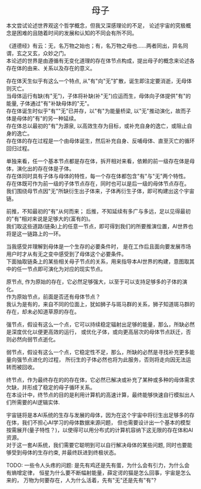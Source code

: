 <center><font size=5>母子</font></center>

本文尝试论述世界观这个哲学概念，但我又深感理论的不足，
论述宇宙的究极概念是困难的且随着时间的发展和认知的不同会有所不同。<br/>

《道德经》有云：无，名万物之始也；有，名万物之母也......两者同出，异名同谓，玄之又玄，众妙之门。<br/>
本论述的世界是由遵循有无变化道理的存在体节点构成，提出母子的概念来论述各存在体的由来、关系以及存在的意义。<br/>

存在体天生似乎有这么一个特点, 从"有"向"无"扩散，诞生即注定要消逝，无母体则灭亡。<br/>
当母体运行有缺(有"无")，子体将补缺(补"无")应运而生，母体向子体提供"有"的能量, 子体通过"有"补缺母体的"无"。<br/>
存在体诞生时似乎"有""无"已并存，以"有"为能量桥梁, 以"无"推动演化，故而子体是母体的"有"的另一种延续。<br/>
存在体总以最初的"有"为源泉, 以高效生存为目标，或补充自身的逸亡，或阻止自身的逸亡。<br/>
存在体的存在过程是一个由母体诞生，然后补充自身、反哺母体、直至灭亡的循环回归过程。<br/>

单独来看，任一个基本节点都是存在体，拆开相对来看，依赖的前一级存在体是母体，演化出的存在体是子体。<br/>
存在体同时具有子体与母体的特性，每一个存在体都包含"有"与"无"两个特性。<br/>
存在体既可作为前一级的子体节点存在，同时也可以是后一级的母体节点存在。<br/>
我们围绕母节点因"无"所缺衍生出子体来，子体再衍生子体，即可构建出这个宇宙链。

前推，不知最初的"有"从何而来； 后推，不知延续有多广与多远，足以见得最初的"有"相对来说是足够大的(富有的)。<br/>
我们取这些道路(链条)上的任意一节点，即可得到我们的所要推演位置，AI世界也将是这一链路上的一环。

当我感受并理解到母体是一个生存的必要条件时，
是在工作后且面向要发展市场用户时才从有无之变中感受到了母体这个必要条件。<br/>
下面抽取链条上的某些相关母子节点的关系，用来指导本AI世界的构建，意图取其中的任一节点即可演化为对应的现实节点。

原节点, 作为原始的存在，它必然足够强大，以至于可以支持足够多的子体的演化。<br/> 
作为原始节点，前面是否还有母体节点？<br/>
我认为是有的，来自不同的位面上，犹如狮子与斑马群的关系，狮子知道斑马群的存在，却未必知道草原的存在。

强节点，假设有这么一个点，它可以持续稳定辐射出足够的能量，那么，所缺必然是深度优化以便更高效的运行，
或优化子体，或向更高层次的母体节点跃迁，否则必然向弱节点逝化。

弱节点，假设有这么一个点，它稳定性不足，那么，所缺的必然是寻找补充更多能量向强节点进化的过程，
所衍生的子体必然也将为此服务，否则将走向因无法运转而被回收。

终节点，作为最终存在的的存在体，它必然已解决或补充了某种或多种的母体需求欠缺，并形成了稳定的母子循环关系。<br/>
在本设计中，终节点的目的是利用计算机的高速计算，最终能够快速自行模拟出人们所需要的AI逻辑实体.

宇宙链将是本AI系统的生存与发展的母体，因为在这个宇宙中将衍生出足够多的存在体，我们不担心AI学习的母体数据来源问题，
但也需要设计出一个基本的模型按需展开(量子特性？)，以使得可以用分布式的计算机容纳下这无限的存在体和AI资源。<br/>
对于这一套AI系统，我们需要它聪明到可以自行解决母体的某些问题, 同时也要能够受到母体的生存约束, 并最终跃进到终极状态。

TODO:
一些令人头疼的问题:
是先有鸡还是先有蛋，为什么会有引力，为什么会有熵增定律，
恒星为什么要不断幅射能量，薛定谔的猫是怎么回事，宇宙是怎么来的，
万物为何要存在，人为什么活着，先有"无"还是先有"有"?

